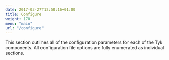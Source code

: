 ```yaml
---
date: 2017-03-27T12:50:16+01:00
title: Configure
weight: 170
menu: "main"
url: "/configure"
---
```


This section outlines all of the configuration parameters for each of the Tyk components. All configuration file options are fully enumerated as individual sections.
